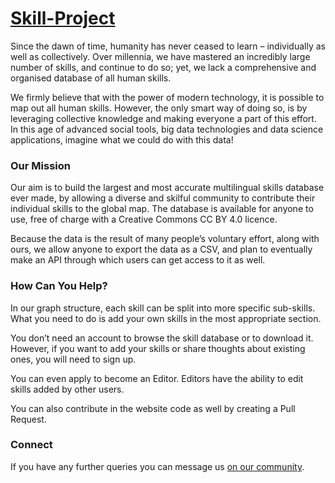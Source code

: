# [Skill-Project](http://en.skill-project.org)

Since the dawn of time, humanity has never ceased to learn – individually as well as collectively. Over millennia, we have mastered an incredibly large number of skills, and continue to do so; yet, we lack a comprehensive and organised database of all human skills.

We firmly believe that with the power of modern technology, it is possible to map out all human skills. However, the only smart way of doing so, is by leveraging collective knowledge and making everyone a part of this effort. In this age of advanced social tools, big data technologies and data science applications, imagine what we could do with this data!

### Our Mission

Our aim is to build the largest and most accurate multilingual skills database ever made, by allowing a diverse and skilful community to contribute their individual skills to the global map. The database is available for anyone to use, free of charge with a Creative Commons CC BY 4.0 licence.

Because the data is the result of many people’s voluntary effort, along with ours, we allow anyone to export the data as a CSV, and plan to eventually make an API through which users can get access to it as well.

### How Can You Help?

In our graph structure, each skill can be split into more specific sub-skills. What you need to do is add your own skills in the most appropriate section.

You don’t need an account to browse the skill database or to download it. However, if you want to add your skills or share thoughts about existing ones, you will need to sign up.

You can even apply to become an Editor. Editors have the ability to edit skills added by other users.

You can also contribute in the website code as well by creating a Pull Request.  

### Connect

If you have any further queries you can message us [on our community](https://t.me/skill_project).